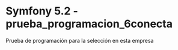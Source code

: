 # Symfony 5.2 - prueba_programacion_6conecta

Prueba de programación para la selección en esta empresa